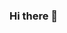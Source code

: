 ### Hi there 👋

<!--
**Struke-Phisher/Struke-Phisher** is a ✨ _special_ ✨ repository because its `README.md` (this file) appears on your GitHub profile.

Here are some ideas to get you started:

- 🔭 I’m currently working on ...Student
- 🌱 I’m currently learning ...Coding
- 👯 I’m looking to collaborate on ...
- 🤔 I’m looking for help with ...Internet
- 💬 Ask me about ...
- 📫 How to reach me: ...
- 😄 Pronouns: ...
- ⚡ Fun fact: ...
-->
